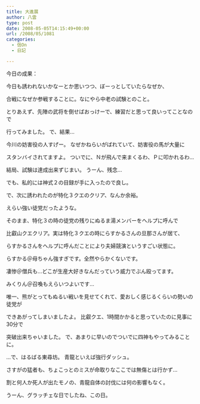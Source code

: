```yaml
---
title: 大進展
author: 八雲
type: post
date: 2008-05-05T14:15:49+00:00
url: /2008/05/1081
categories:
  - 信On
  - 日記

---
```

今日の成果：

今日も誘われないかなーとか思いつつ、ぼーっとしていたらなぜか、
  
合戦になぜか参戦することに。なにやら中老の試験とのこと。
  
とりあえず、先陣の武将を倒せばおっけーで、練習だと思って良いってことなので
  
行ってみました。 で、結果…
  
今川の妨害役の人すげー。 なぜかねらいがばれていて、妨害役の馬が大量に
  
スタンバイされてますよ。 ついでに、Ｎが飛んで来まくるわ、Ｐに叩かれるわ…
  
結局、試験は達成出来ずじまい。 うーん、残念…
  
でも、私的には神式２の目録が手に入ったので良し。

で、次に誘われたのが特化３クエのクリア、なんか余裕。
  
えらい強い徒党だったような。

そのまま、特化３の時の徒党の残りにぬるま湯メンバーをヘルプに呼んで
  
比叡山クエクリア。実は特化３クエの時にらすかるさんの旦那さんが居て、
  
らすかるさんをヘルプに呼んだことにより夫婦競演というすごい状態に。
  
らすかる＠母ちゃん強すぎです。全然やらかくないです。
  
凄惨＠僧兵も…どこが生産大好きなんだっていう威力でぶん殴ってます。
  
みくりん＠召喚もえらいつよいです…
  
唯一、熊がとってもぬるい戦いを見せてくれて、愛おしく感じるくらいの勢いの徒党が
  
できあがってしまいましたよ。 比叡クエ、1時間かかると思っていたのに見事に30分で
  
突破出来ちゃいました。 で、あまりに早いのでついでに四神もやってみることに。

…で、はるばる東尋坊。 青龍といえば強行ダッシュ。
  
さすがの猛者も、ちょこっとのミスが命取りなここでは無傷とは行かず…
  
割と何人か死人が出たモノの、青龍自体の討伐には何の影響もなく。

うーん、グラッチェな日でしたね、この日。
